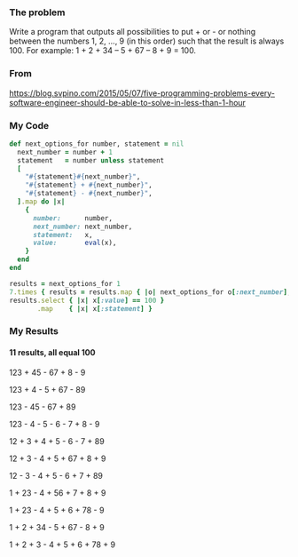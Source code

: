 ### The problem

Write a program that outputs all possibilities to put + or - or nothing between the numbers 1, 2, ..., 9 (in this order) such that the result is always 100. For example: 1 + 2 + 34 – 5 + 67 – 8 + 9 = 100.

### From

https://blog.svpino.com/2015/05/07/five-programming-problems-every-software-engineer-should-be-able-to-solve-in-less-than-1-hour

### My Code

```ruby
def next_options_for number, statement = nil
  next_number = number + 1
  statement   = number unless statement
  [
    "#{statement}#{next_number}",
    "#{statement} + #{next_number}",
    "#{statement} - #{next_number}",
  ].map do |x|
    {
      number:      number,
      next_number: next_number,
      statement:   x,
      value:       eval(x),
    }
  end
end

results = next_options_for 1
7.times { results = results.map { |o| next_options_for o[:next_number], o[:statement] }.flatten }
results.select { |x| x[:value] == 100 }
       .map    { |x| x[:statement] }
```

### My Results

#### 11 results, all equal 100

123 + 45 - 67 + 8 - 9

123 + 4 - 5 + 67 - 89

123 - 45 - 67 + 89

123 - 4 - 5 - 6 - 7 + 8 - 9

12 + 3 + 4 + 5 - 6 - 7 + 89

12 + 3 - 4 + 5 + 67 + 8 + 9

12 - 3 - 4 + 5 - 6 + 7 + 89

1 + 23 - 4 + 56 + 7 + 8 + 9

1 + 23 - 4 + 5 + 6 + 78 - 9

1 + 2 + 34 - 5 + 67 - 8 + 9

1 + 2 + 3 - 4 + 5 + 6 + 78 + 9

